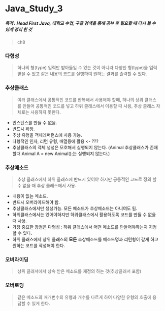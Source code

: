# Java_Study_3
##### 목적 : Head First Java, 대학교 수업, 구글 검색을 통해 공부 후 필요할 때 다시 볼 수 있게 정리 한 것

> ch8

### 다형성
> 하나의 형(type) 입력만 받아들일 수 있는 것이 아니라 다양한 형(type)을 입력 받을 수 있고 같은 내용의 코드를 실행하여 원하는 결과를 출력할 수 있다. 


### 추상클래스
> 여러 클래스에서 공통적인 코드를 반복해서 사용해야 할때, 하나의 상위 클래스를 만들어 공통적인 코드를 넣고 하위 클래스에서 이용할 때 사용, 추상 클래스 자체로는 사용하지 못한다.
- 인스턴스를 만들 수 없음.
- 반드시 확장.
- 추상 유형을 객체레퍼런스에 사용 가능.
- 다형적인 인자, 리턴 유형, 배열등에 활용 <- ???
- 추상클래스의 객체 생성은 모호해서 실행되지 않는다. (Animal 추상클래스가 존재 할때 Animal A = new Animal();는 실행되지 않는다.)

### 추상메소드
> 추상 클래스에서 하위 클래스에 반드시 있어야 하지만 공통적인 코드로 정의 할 수 없을 때 추상 클래스에서 사용.
- 내용이 없는 메소드.
- 반드시 오버라이드해야 함.
- 추상클래스에서만 생성가능. 모든 메소드가 추상메소드는 아니여도 됨.
- 하위클래스에서는 있어야하지만 하위클래스에서 활용하도록 코드를 만들 수 없을 때 사용.
- 가장 중요한 장점은 다형성 : 하위 클래스에서 어떤 메소드를 만들어야하는지 지정 할 수 있다.
- 하위 클래스에서 상위 클래스의 **모든** 추상메소드를 메소드명과 리턴형이 같게 하고 원하는 코드를 작성해야 한다.

### 오버라이딩
> 상위 클래서에서 상속 받은 메소드를 재정의 하는 것(추상클래서 포함)

### 오버로딩
> 같은 메소드의 매개변수의 유형과 개수를 다르게 하여 다양한 유형의 호출에 응답할 수 있게 한다.



